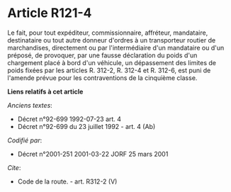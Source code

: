 # Article R121-4

Le fait, pour tout expéditeur, commissionnaire, affréteur, mandataire, destinataire ou tout autre donneur d'ordres à un
transporteur routier de marchandises, directement ou par l'intermédiaire d'un mandataire ou d'un préposé, de provoquer, par
une fausse déclaration du poids d'un chargement placé à bord d'un véhicule, un dépassement des limites de poids fixées par
les articles R. 312-2, R. 312-4 et R. 312-6, est puni de l'amende prévue pour les contraventions de la cinquième classe.

**Liens relatifs à cet article**

_Anciens textes_:

  - Décret n°92-699 1992-07-23 art. 4
  - Décret n°92-699 du 23 juillet 1992 - art. 4 (Ab)

_Codifié par_:

  - Décret n°2001-251 2001-03-22 JORF 25 mars 2001

_Cite_:

  - Code de la route. - art. R312-2 (V)
